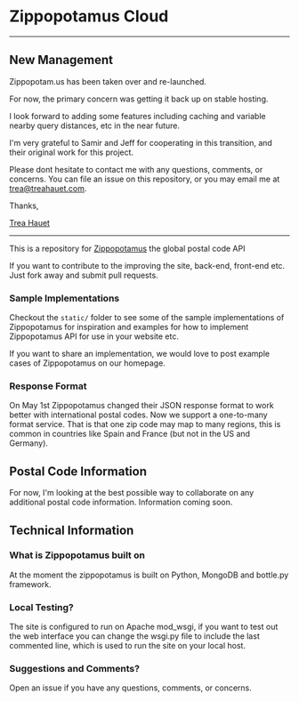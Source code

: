 # Zippopotamus Cloud

---

## New Management

Zippopotam.us has been taken over and re-launched.

For now, the primary concern was getting it back up on stable hosting.

I look forward to adding some features including caching and variable nearby query distances, etc in the near future.

I'm very grateful to Samir and Jeff for cooperating in this transition, and their original work for this project.

Please dont hesitate to contact me with any questions, comments, or concerns.  You can file an issue on this repository, or you may email me at [trea@treahauet.com](mailto:trea@treahauet.com).

Thanks,

[Trea Hauet](http://treahauet.com)

---

This is a repository for  [Zippopotamus](http://www.zippopotam.us) the global postal code API

If you want to contribute to the improving the site, back-end, front-end etc. Just fork away and submit pull requests. 

### Sample Implementations 

Checkout the `static/` folder to see some of the sample implementations of Zippopotamus for inspiration and examples for how to implement Zippopotamus API for use in your website etc.

If you want to share an implementation, we would love to post example cases of Zippopotamus on our homepage.

### Response Format

On May 1st Zippopotamus changed their JSON response format to work better with international postal codes.  Now we support a one-to-many format service. That is that one zip code may map to many regions, this is common in countries like Spain and France (but not in the US and Germany). 

## Postal Code Information

For now, I'm looking at the best possible way to collaborate on any additional postal code information.  Information coming soon.

## Technical Information

### What is Zippopotamus built on

At the moment the zippopotamus is built on Python, MongoDB and bottle.py framework.

### Local Testing?

The site is configured to run on Apache mod_wsgi, if you want to test out the web interface you can change the wsgi.py file to include the last commented line, which is used to run the site on your local host.

### Suggestions and Comments?

Open an issue if you have any questions, comments, or concerns.